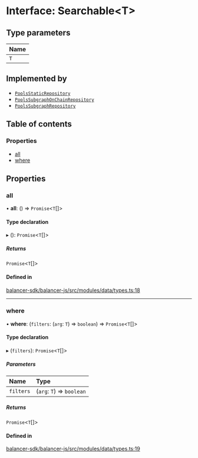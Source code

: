 # Interface: Searchable<T\>

## Type parameters

| Name |
| :------ |
| `T` |

## Implemented by

- [`PoolsStaticRepository`](../classes/PoolsStaticRepository.md)
- [`PoolsSubgraphOnChainRepository`](../classes/PoolsSubgraphOnChainRepository.md)
- [`PoolsSubgraphRepository`](../classes/PoolsSubgraphRepository.md)

## Table of contents

### Properties

- [all](Searchable.md#all)
- [where](Searchable.md#where)

## Properties

### all

• **all**: () => `Promise`<`T`[]\>

#### Type declaration

▸ (): `Promise`<`T`[]\>

##### Returns

`Promise`<`T`[]\>

#### Defined in

[balancer-sdk/balancer-js/src/modules/data/types.ts:18](https://github.com/balancer-labs/balancer-sdk/blob/c094037b/balancer-js/src/modules/data/types.ts#L18)

___

### where

• **where**: (`filters`: (`arg`: `T`) => `boolean`) => `Promise`<`T`[]\>

#### Type declaration

▸ (`filters`): `Promise`<`T`[]\>

##### Parameters

| Name | Type |
| :------ | :------ |
| `filters` | (`arg`: `T`) => `boolean` |

##### Returns

`Promise`<`T`[]\>

#### Defined in

[balancer-sdk/balancer-js/src/modules/data/types.ts:19](https://github.com/balancer-labs/balancer-sdk/blob/c094037b/balancer-js/src/modules/data/types.ts#L19)
